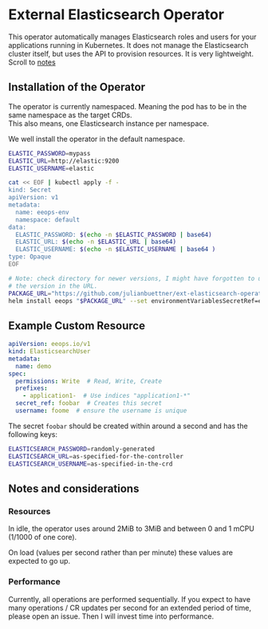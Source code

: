 # External Elasticsearch Operator

This operator automatically manages Elasticsearch roles and users
for your applications running in Kubernetes.
It does not manage the Elasticsearch cluster itself,
but uses the API to provision resources.
It is very lightweight. Scroll to [notes](#resources)

## Installation of the Operator
The operator is currently namespaced. Meaning the pod
has to be in the same namespace as the target CRDs.  
This also means, one Elasticsearch instance per namespace.

We well install the operator in the default namespace.


```bash
ELASTIC_PASSWORD=mypass
ELASTIC_URL=http://elastic:9200
ELASTIC_USERNAME=elastic

cat << EOF | kubectl apply -f -
kind: Secret
apiVersion: v1
metadata:
  name: eeops-env
  namespace: default
data:
  ELASTIC_PASSWORD: $(echo -n $ELASTIC_PASSWORD | base64)
  ELASTIC_URL: $(echo -n $ELASTIC_URL | base64)
  ELASTIC_USERNAME: $(echo -n $ELASTIC_USERNAME | base64 )
type: Opaque
EOF

# Note: check directory for newer versions, I might have forgotten to update
# the version in the URL.
PACKAGE_URL="https://github.com/julianbuettner/ext-elasticsearch-operator/raw/main/helm-repo/ext-elasticsearch-operator-0.1.2.tgz"
helm install eeops "$PACKAGE_URL" --set environmentVariablesSecretRef=eeops-env
```

## Example Custom Resource
```yaml
apiVersion: eeops.io/v1
kind: ElasticsearchUser
metadata:
  name: demo
spec:
  permissions: Write  # Read, Write, Create
  prefixes:
    - application1-  # Use indices "application1-*"
  secret_ref: foobar  # Creates this secret
  username: foome  # ensure the username is unique
```

The secret `foobar` should be created within around a second
and has the following keys:
```bash
ELASTICSEARCH_PASSWORD=randomly-generated
ELASTICSEARCH_URL=as-specified-for-the-controller
ELASTICSEARCH_USERNAME=as-specified-in-the-crd
```

## Notes and considerations
### Resources
In idle, the operator uses around 2MiB to 3MiB and
between 0 and 1 mCPU (1/1000 of one core).

On load (values per second rather than per minute) these values
are expected to go up.

### Performance
Currently, all operations are performed sequentially.
If you expect to have many operations / CR updates
per second for an extended period of time,
please open an issue. Then I will invest time into performance.

